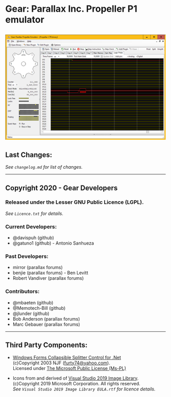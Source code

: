 # Gear: Parallax Inc. Propeller P1 emulator
![Gear Emulator](./images/Gear_LogicProbe.png)
---
## Last Changes:

*See `changelog.md` for list of changes.*

---
## Copyright 2020 - Gear Developers

### Released under the Lesser GNU Public Licence (LGPL).
*See `Licence.txt` for details.*

### Current Developers:
* @davispuh (github)
* @gatuno1 (github) - Antonio Sanhueza

### Past Developers:
* mirror (parallax forums)
* benjie (parallax forums) - Ben Levitt
* Robert Vandiver (parallax forums)

### Contributors:
* @mbaeten (github)
* @Memotech-Bill (github)
* @jlunder (github)
* Bob Anderson (parallax forums)
* Marc Gebauer (parallax forums)

---
## Third Party Components: 
- [Windows Forms Collapsible Splitter Control for .Net](https://www.codeproject.com/Articles/3025/Collapsible-Splitter-control-in-C)<br>
(c)Copyright 2003 NJF (furty74@yahoo.com).<br>
Licensed under [The Microsoft Public License (Ms-PL)](https://opensource.org/licenses/ms-pl.html)

- Icons from and derived of [Visual Studio 2019 Image Library](https://docs.microsoft.com/en-us/visualstudio/designers/the-visual-studio-image-library?view=vs-2019).<br>
(c)Copyright 2019 Microsoft Corporation. All rights reserved.<br>
*See `Visual Studio 2019 Image Library EULA.rtf` for licence details.*

